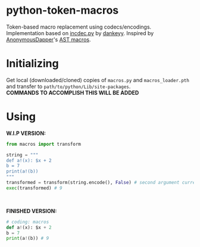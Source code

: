 # python-token-macros
Token-based macro replacement using codecs/encodings.<br/>
Implementation based on [incdec.py](https://github.com/dankeyy/incdec.py) by [dankeyy](https://github.com/dankeyy). Inspired by [AnonymousDapper](https://gitlab.a-sketchy.site/AnonymousDapper)'s [AST macros](https://gitlab.a-sketchy.site/AnonymousDapper/micro).

# Initializing
Get local (downloaded/cloned) copies of `macros.py` and `macros_loader.pth` and transfer to `path/to/python/Lib/site-packages`.<br/>
**COMMANDS TO ACCOMPLISH THIS WILL BE ADDED**

# Using
**W.I.P VERSION:**
```py
from macros import transform

string = """
def a!(x): $x + 2
b = 7
print(a!(b))
"""
transformed = transform(string.encode(), False) # second argument currently has no effect
exec(transformed) # 9
```
<br/>

**FINISHED VERSION:**
```py
# coding: macros
def a!(x): $x + 2
b = 7
print(a!(b)) # 9
```
